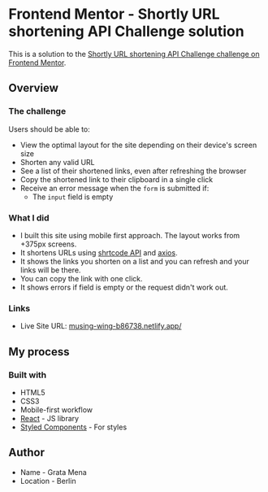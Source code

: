 # Frontend Mentor - Shortly URL shortening API Challenge solution

This is a solution to the [Shortly URL shortening API Challenge challenge on Frontend Mentor](https://www.frontendmentor.io/challenges/url-shortening-api-landing-page-2ce3ob-G).

## Overview

### The challenge

Users should be able to:

- View the optimal layout for the site depending on their device's screen size
- Shorten any valid URL
- See a list of their shortened links, even after refreshing the browser
- Copy the shortened link to their clipboard in a single click
- Receive an error message when the `form` is submitted if:
  - The `input` field is empty

### What I did

- I built this site using mobile first approach. The layout works from +375px screens.
- It shortens URLs using [shrtcode API](https://app.shrtco.de/) and [axios](https://github.com/axios/axios).
- It shows the links you shorten on a list and you can refresh and your links will be there.
- You can copy the link with one click.
- It shows errors if field is empty or the request didn't work out.

### Links

- Live Site URL: [musing-wing-b86738.netlify.app/](www.musing-wing-b86738.netlify.app/)

## My process

### Built with

- HTML5
- CSS3
- Mobile-first workflow
- [React](https://reactjs.org/) - JS library
- [Styled Components](https://styled-components.com/) - For styles

## Author

- Name - Grata Mena
- Location - Berlin
